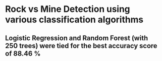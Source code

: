 # Rock vs Mine Detection using various classification algorithms
## Logistic Regression and Random Forest (with 250 trees) were tied for the best accuracy score of 88.46 %
